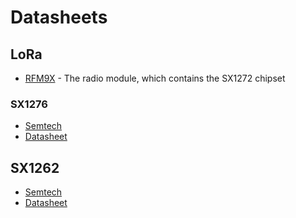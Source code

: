 # Datasheets

## LoRa

* [RFM9X][rfm9x] - The radio module, which contains the SX1272 chipset

[rfm9x]: datasheets/RFM96W-V2.0.pdf

### SX1276

* [Semtech](https://www.semtech.com/products/wireless-rf/lora-transceivers/sx1276)
* [Datasheet](datasheets/sx1276_77_78_79.pdf)

## SX1262

* [Semtech](https://www.semtech.com/products/wireless-rf/lora-transceivers/sx1262)
* [Datasheet](DS_SX1261-2_V1.2.pdf)

